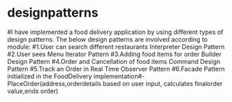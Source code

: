 # designpatterns
#I have implemented  a food delivery application by using different types of design patterns. The below design patterns are involved according to module:
#1.User can search different restaurants Interpreter Design Pattern
#2.User sees Menu Iterator Pattern
#3.Adding food items for order Builder Design Pattern
#4.Order and Cancellation of food items Command Design Pattern
#5.Track an Order in Real Time Observer Pattern
#6.Facade Pattern initialized in the FoodDelivery implementation#-PlaceOrder(address,orderdetails based on user input, calculates finalorder value,ends order)
